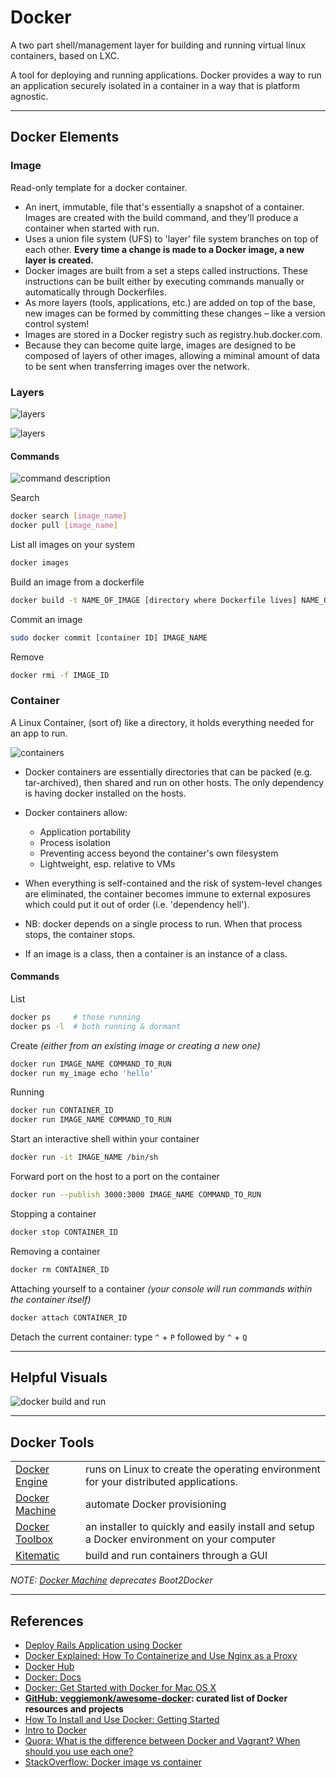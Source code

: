 # Docker

A two part shell/management layer for building and running virtual linux containers, based on LXC.

A tool for deploying and running applications. Docker provides a way to run an application securely isolated in a container in a way that is platform agnostic.

---

## Docker Elements

### Image

Read-only template for a docker container.

-   An inert, immutable, file that's essentially a snapshot of a container. Images are created with the build command, and they'll produce a container when started with run.
-   Uses a union file system (UFS) to 'layer' file system branches on top of each other. **Every time a change is made to a Docker image, a new layer is created.**
-   Docker images are built from a set a steps called instructions. These instructions can be built either by executing commands manually or automatically through Dockerfiles.
-   As more layers (tools, applications, etc.) are added on top of the base, new images can be formed by committing these changes – like a version control system!
-   Images are stored in a Docker registry such as registry.hub.docker.com.
-   Because they can become quite large, images are designed to be composed of layers of other images, allowing a miminal amount of data to be sent when transferring images over the network.

### Layers

![layers](https://nvisium.com/blog/2014/10/15/docker-cache-friend-or-foe/1QndWJyZ7y4Ke9tZw87-uU73nXdKYKuQjMD3XTv3M6PPSvEYL2mBvPHFEO49BLPdcclgFxhM7pDs1E5G39VmRo4vg189grZ-0lz3OkpxpEWjQcWQJ20ixTxu6PUyTo5RjQ)

![layers](http://www.cevo.com.au/wp-content/uploads/2015/07/Container1.png)

#### Commands

![command description](https://docs.docker.com/tutimg/container_explainer.png)

Search

```sh
docker search [image_name]
docker pull [image_name]
```

List all images on your system

```sh
docker images
```

Build an image from a dockerfile

```sh
docker build -t NAME_OF_IMAGE [directory where Dockerfile lives] NAME_OF_CONTAINER
```

Commit an image

```sh
sudo docker commit [container ID] IMAGE_NAME
```

Remove

```sh
docker rmi -f IMAGE_ID
```

### Container

A Linux Container, (sort of) like a directory, it holds everything needed for an app to run.

![containers](https://m3xg3lob3p2dp7jl2yeyci13-wpengine.netdna-ssl.com/wp-content/uploads/2014/06/DockerizeImage2.png)

-   Docker containers are essentially directories that can be packed (e.g. tar-archived), then shared and run on other hosts. The only dependency is having docker installed on the hosts.

-   Docker containers allow:

    -   Application portability
    -   Process isolation
    -   Preventing access beyond the container's own filesystem
    -   Lightweight, esp. relative to VMs

-   When everything is self-contained and the risk of system-level changes are eliminated, the container becomes immune to external exposures which could put it out of order (i.e. 'dependency hell').

-   NB: docker depends on a single process to run. When that process stops, the container stops.

-   If an image is a class, then a container is an instance of a class.

#### Commands

List

```sh
docker ps     # those running
docker ps -l  # both running & dormant
```

Create *(either from an existing image or creating a new one)*

```sh
docker run IMAGE_NAME COMMAND_TO_RUN
docker run my_image echo 'hello'
```

Running

```sh
docker run CONTAINER_ID
docker run IMAGE_NAME COMMAND_TO_RUN
```

Start an interactive shell within your container

```sh
docker run -it IMAGE_NAME /bin/sh
```

Forward port on the host to a port on the container

```sh
docker run --publish 3000:3000 IMAGE_NAME COMMAND_TO_RUN
```

Stopping a container

```sh
docker stop CONTAINER_ID
```

Removing a container

```sh
docker rm CONTAINER_ID
```

Attaching yourself to a container *(your console will run commands within the container itself)*

```sh
docker attach CONTAINER_ID
```

Detach the current container: type `^` + `P` followed by `^` + `Q`

---

## Helpful Visuals

![docker build and run](https://s3.amazonaws.com/learningdocker/wordpress/developing-with-docker-containers/dockerfile-build%2Brun.png)

---

## Docker Tools

|                                  |                                                                                            |
|----------------------------------|--------------------------------------------------------------------------------------------|
| [Docker Engine][docker engine]   | runs on Linux to create the operating environment for your distributed applications.       |
| [Docker Machine][docker machine] | automate Docker provisioning                                                               |
| [Docker Toolbox][toolbox]        | an installer to quickly and easily install and setup a Docker environment on your computer |
| [Kitematic][kitematic]           | build and run containers through a GUI                                                     |

*NOTE: [Docker Machine](https://docs.docker.com/machine) deprecates Boot2Docker*

---

## References

-   [Deploy Rails Application using Docker](http://steveltn.me/blog/2014/03/15/deploy-rails-applications-using-docker)
-   [Docker Explained: How To Containerize and Use Nginx as a Proxy](https://www.digitalocean.com/community/tutorials/docker-explained-how-to-containerize-and-use-nginx-as-a-proxy)
-   [Docker Hub][docker-hub]
-   [Docker: Docs](https://docs.docker.com)
-   [Docker: Get Started with Docker for Mac OS X](https://docs.docker.com/mac/)
-   **[GitHub: veggiemonk/awesome-docker](https://github.com/veggiemonk/awesome-docker): curated list of Docker resources and projects**
-   [How To Install and Use Docker: Getting Started](https://www.digitalocean.com/community/tutorials/how-to-install-and-use-docker-getting-started)
-   [Intro to Docker](http://jdlm.info/ds-docker-demo/#15)
-   [Quora: What is the difference between Docker and Vagrant? When should you use each one?](https://www.quora.com/What-is-the-difference-between-Docker-and-Vagrant-When-should-you-use-each-one)
-   [StackOverflow: Docker image vs container](http://stackoverflow.com/questions/23735149/docker-image-vs-container)

[docker engine]: "https://www.docker.com/products/docker-engine"
[docker machine]: "https://docs.docker.com/machine"
[docker-hub]: "https://hub.docker.com"
[kitematic]: "https://kitematic.com"
[toolbox]: "https://www.docker.com/products/docker-toolbox"
